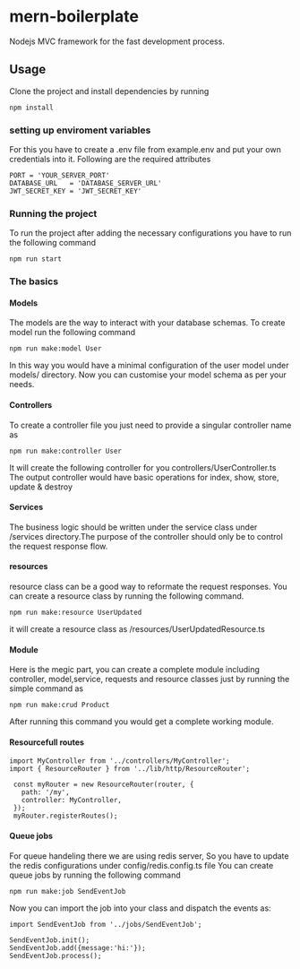 # mern-boilerplate
Nodejs MVC framework for the fast development process.

## Usage
Clone the project and install dependencies by running
```
npm install
```
### setting up enviroment variables
For this you have to create a .env file from example.env and put your own credentials into it.
Following are the required attributes
```
PORT = 'YOUR_SERVER_PORT'
DATABASE_URL   = 'DATABASE_SERVER_URL'
JWT_SECRET_KEY = 'JWT_SECRET_KEY'
```
### Running the project
To run the project after adding the necessary configurations you have to run the following command
```
npm run start
```
### The basics
#### Models
The models are the way to interact with your database schemas.
To create model run the following command
```
npm run make:model User
```
In this way you would have a minimal configuration of the user model under models/ directory.
Now you can customise your model schema as per your needs.
#### Controllers
To create a controller file you just need to provide a singular controller name as
```
npm run make:controller User
```
It will create the following controller for you
controllers/UserController.ts
The output controller would have basic operations for index, show, store, update & destroy
#### Services
The business logic should be written under the service class under /services directory.The purpose
of the controller should only be to control the request response flow.
#### resources
resource class can be a good way to reformate the request responses.
You can create a resource class by running the following command.
```
npm run make:resource UserUpdated 
```
it will create a resource class as /resources/UserUpdatedResource.ts
#### Module
Here is the megic part, you can create a complete module including controller, model,service, requests and resource classes just by running the simple command as
```
npm run make:crud Product
```
After running this command you would get a complete working module.
#### Resourcefull routes
```
import MyController from '../controllers/MyController';
import { ResourceRouter } from '../lib/http/ResourceRouter';

 const myRouter = new ResourceRouter(router, {
   path: '/my',
   controller: MyController,
 });
 myRouter.registerRoutes();
```
#### Queue jobs
For queue handeling there we are using redis server, So you have to update the redis configurations under config/redis.config.ts file
You can create queue jobs by running the following command
```
npm run make:job SendEventJob
```
Now you can import the job into your class and dispatch the events as:
```
import SendEventJob from '../jobs/SendEventJob';

SendEventJob.init();
SendEventJob.add({message:'hi:'});
SendEventJob.process();
```